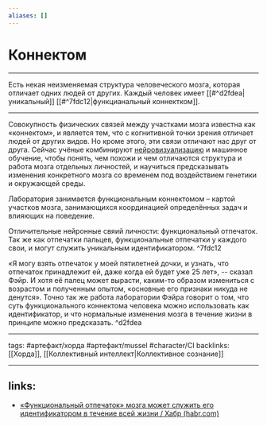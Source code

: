 ```yaml
---
aliases: []
---
```


# Коннектом

--------------------------------------------------------------------------------

Есть некая неизменяемая структура человеческого мозга, которая отличает одних людей от других. Каждый человек имеет [[#^d2fdea|уникальный]] [[#^7fdc12|функцианальный коннектком]].

--------------------------------------------------------------------------------

Совокупность физических связей между участками мозга известна как «коннектом», и является тем, что с когнитивной точки зрения отличает людей от других видов. Но кроме этого, эти связи отличают нас друг от друга. Сейчас учёные комбинируют [нейровизуализацию](https://ru.wikipedia.org/wiki/%D0%9D%D0%B5%D0%B9%D1%80%D0%BE%D0%B2%D0%B8%D0%B7%D1%83%D0%B0%D0%BB%D0%B8%D0%B7%D0%B0%D1%86%D0%B8%D1%8F) и машинное обучение, чтобы понять, чем похожи и чем отличаются структура и работа мозга отдельных личностей, и научиться предсказывать изменения конкретного мозга со временем под воздействием генетики и окружающей среды.

Лаборатория занимается функциональным коннектомом – картой участков мозга, занимающихся координацией определённых задач и влияющих на поведение.

Отличительные нейронные свяий личности: функциональный отпечаток. Так же как отпечатки пальцев, функциональные отпечатки у каждого свои, и могут служить уникальным идентификатором. ^7fdc12

«Я могу взять отпечаток у моей пятилетней дочки, и узнать, что отпечаток принадлежит ей, даже когда ей будет уже 25 лет», -- сказал Фэйр. И хотя её палец может вырасти, каким-то образом измениться с возрастом и полученным опытом, «основные его признаки никуда не денутся». Точно так же работа лаборатории Фэйра говорит о том, что суть функционального коннектома человека можно использовать как идентификатор, и что нормальные изменения мозга в течение жизни в принципе можно предсказать. ^d2fdea

--------------------------------------------------------------------------------

tags: #артефакт/хорда #артефакт/mussel #character/CI backlinks: [[Хорда]], [[Коллективный интеллект|Коллективное сознание]]

--------------------------------------------------------------------------------

## links:

- [«Функциональный отпечаток» мозга может служить его идентификатором в течение всей жизни / Хабр (habr.com)](https://habr.com/ru/post/422021/)
